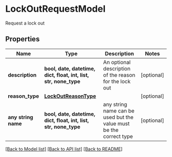 # LockOutRequestModel

Request a lock out

## Properties
Name | Type | Description | Notes
------------ | ------------- | ------------- | -------------
**description** | **bool, date, datetime, dict, float, int, list, str, none_type** | An optional description of the reason for the lock out | [optional] 
**reason_type** | [**LockOutReasonType**](LockOutReasonType.md) |  | [optional] 
**any string name** | **bool, date, datetime, dict, float, int, list, str, none_type** | any string name can be used but the value must be the correct type | [optional]

[[Back to Model list]](../README.md#documentation-for-models) [[Back to API list]](../README.md#documentation-for-api-endpoints) [[Back to README]](../README.md)


